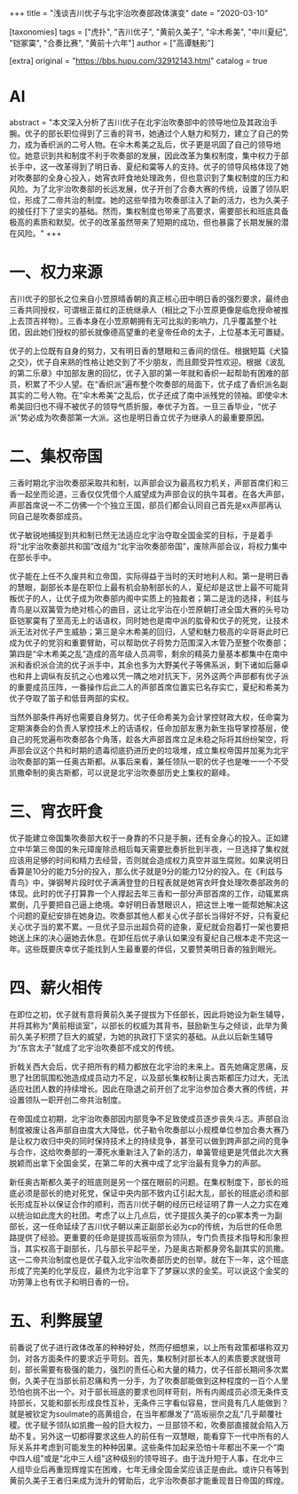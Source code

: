 +++
title = "浅谈吉川优子与北宇治吹奏部政体演变"
date = "2020-03-10"

[taxonomies]
tags = ["虎扑", "吉川优子", "黄前久美子", "伞木希美", "中川夏纪", "铠冢霙", "合奏比赛", "黄前十六年"]
author = ["高谭魅影"]

[extra]
original = "https://bbs.hupu.com/32912143.html"
catalog = true
# AI 
abstract = "本文深入分析了吉川优子在北宇治吹奏部中的领导地位及其政治手腕。优子的部长职位得到了三香的背书，她通过个人魅力和努力，建立了自己的势力，成为香织派的二号人物。在伞木希美之乱后，优子更是巩固了自己的领导地位。她意识到共和制度不利于吹奏部的发展，因此改革为集权制度，集中权力于部长手中，这一改革得到了明日香、夏纪和霙等人的支持。优子的领导风格体现了她对吹奏部的全身心投入，她宵衣旰食地处理政务，但也意识到了集权制度的压力和风险。为了北宇治吹奏部的长远发展，优子开创了合奏大赛的传统，设置了领队职位，形成了二帝共治的制度。她的这些举措为吹奏部注入了新的活力，也为久美子的接任打下了坚实的基础。然而，集权制度也带来了高要求，需要部长和班底具备极高的素质和默契。优子的改革虽然带来了短期的成功，但也暴露了长期发展的潜在风险。"
+++

# 一、权力来源

吉川优子的部长之位来自小笠原晴香朝的真正核心田中明日香的强烈要求，最终由三香共同授权，可谓根正苗红的正统继承人（相比之下小笠原更像是临危授命被推上去顶吉祥物）。三香本身在小笠原朝拥有无可比拟的影响力，几乎覆盖整个社团，因此她们授权的部长就像德高望重的老皇帝任命的太子，上位基本无可置疑。

优子的上位既有自身的努力，又有明日香的慧眼和三香间的信任。根据短篇《犬猿之交》，优子自来熟的性格让她交到了不少朋友，而且颇受异性欢迎。根据《波乱的第二乐章》中加部友惠的回忆，优子入部的第一年就和香织一起帮助有困难的部员，积累了不少人望。在“香织派”遍布整个吹奏部的局面下，优子成了香织派名副其实的二号人物。在“伞木希美”之乱后，优子还成了南中派残党的领袖。即使伞木希美回归也不得不被优子的领导气质折服，奉优子为首。一旦三香毕业，“优子派”势必成为吹奏部第一大派。这也是明日香立优子为继承人的最重要原因。

# 二、集权帝国

三香时期北宇治吹奏部采取共和制，以声部会议为最高权力机关，声部首席们和三香一起坐而论道，三香仅仅凭借个人威望成为声部会议的执牛耳者。在各大声部，声部首席说一不二仿佛一个个独立王国，部员们都会认同自己首先是xx声部再认同自己是吹奏部成员。

优子敏锐地捕捉到共和制已然无法适应北宇治夺取全国金奖的目标，于是着手将“北宇治吹奏部共和国”改组为“北宇治吹奏部帝国”，废除声部会议，将权力集中在部长手中。

优子能在上任不久废共和立帝国，实际得益于当时的天时地利人和。第一是明日香的慧眼，副部长本是在职位上最有机会胁制部长的人，夏纪却是这世上最不可能背叛优子的人，让优子成为吹奏部内阁中实质上的独裁者；第二是泷的选择，利兹与青鸟是以双簧管为绝对核心的曲目，这让北宇治在小笠原朝打进全国大赛的头号功臣铠冢霙有了至高无上的话语权，同时她也是南中派的肱骨和优子的死党，让技术派无法对优子产生威胁；第三是伞木希美的回归，人望和魅力极高的伞哥哥此时已成为优子的党羽和重要臂助，可以帮助优子将势力范围深入木管乃至整个吹奏部；第四是“伞木希美之乱”造成的高年级人员凋零，剩余的精英力量基本都集中在南中派和香织派合流的优子派手中，其余也多为大野美代子等佛系派，剩下诸如后藤卓也和井上调纵有反抗之心也难以凭一隅之地对抗天下，另外这两个声部都有优子派的重要成员压阵，一番操作后此二人的声部首席位置实已名存实亡，夏纪和希美为优子夺取了笛子和低音两部的实权。

当然外部条件再好也需要自身努力。优子任命希美为会计掌控财政大权，任命霙为定期演奏会的负责人掌控技术上的话语权，任命加部友惠为新生指导掌控基层，使自己的死党遍布吹奏部各个角落，趁各大声部首席立足未稳之际将其纷纷架空，将声部会议这个共和时期的遗毒彻底扔进历史的垃圾堆，成立集权帝国并加冕为北宇治吹奏部的第一任奥古斯都。从事后来看，兼任领队一职的优子也是唯一一个不受凯撒牵制的奥古斯都，可以说是北宇治吹奏部历史上集权的巅峰。

# 三、宵衣旰食

优子能建立帝国集吹奏部大权于一身靠的不只是手腕，还有全身心的投入。正如建立中华第三帝国的朱元璋废除丞相后每天需要批奏折批到半夜，一旦选择了集权就应该用足够的时间和精力去经营，否则就会造成权力真空并滋生腐败。如果说明日香算是10分的能力5分的投入，那么优子就是9分的能力12分的投入。在《利兹与青鸟》中，弹钢琴片段时优子满满登登的日程表就是她宵衣旰食处理吹奏部政务的体现。此时的优子打算靠一个人撑起去年三香和一部分声部首席的工作，动辄累病累倒，几乎要把自己逼上绝境。幸好明日香慧眼识人，把这世上唯一能帮她解决这个问题的夏纪安排在她身边。吹奏部其他人都关心优子部长当得好不好，只有夏纪关心优子当的累不累。一旦优子显示出超负荷的迹象，夏纪就会抱着打一架也要把她送上床的决心逼她去休息。在卸任后优子承认如果没有夏纪自己根本走不完这一年。这些既要庆幸优子能找到人生最重要的伴侣，又要赞美明日香的独到眼光。

# 四、薪火相传

在即位之初，优子就有意将黄前久美子提拔为下任部长，因此将她设为新生辅导，并将其称为“黄前相谈室”，以部长的权威为其背书，鼓励新生与之倾谈，此举为黄前久美子积攒了巨大的威望，为她的执政打下坚实的基础。从此以后新生辅导为“东宫太子”就成了北宇治吹奏部不成文的传统。

折戟关西大会后，优子把所有的精力都放在北宇治的未来上。首先她痛定思痛，反思了社团氛围松弛造成成员动力不足，以及部长集权制让奥古斯都压力过大，无法适应社团人数的持续增长。因此在隐退之前开创了北宇治参加合奏大赛的传统，并设置领队一职开创二帝共治制度。

在帝国成立初期，北宇治吹奏部因内部竞争不足致使成员逐步丧失斗志。声部自治制度被废让各声部自由度大大降低，优子勒令吹奏部以小规模单位参加合奏大赛乃是让权力收归中央的同时保持技术上的持续竞争，甚至可以做到跨声部之间的竞争与合作，这给吹奏部的一潭死水重新注入了新的活力，单簧管组更是凭借此次大赛脱颖而出拿下全国金奖，在第二年的大赛中成了北宇治最有竞争力的声部。

新任奥古斯都久美子的班底则是另一个摆在眼前的问题。在集权制度下，部长的班底必须是部长的绝对死党，保证中央内部不致内讧引起大乱，部长的班底必须和部长形成互补以保证合作的顺利，而吉川优子朝的经历已经证明了靠一人之力实在难以统治如此庞大的社团。考虑了以上几点后，优子提拔久美子的cp冢本秀一为副部长，这一任命延续了吉川优子朝以来正副部长必为cp的传统，为后世的任命思路提供了经验。更重要的任命是提拔高坂丽奈为领队，专门负责技术指导和形象担当，其实权高于副部长，几与部长平起平坐，乃是奥古斯都身旁名副其实的凯撒。这一二帝共治制度也是优子载入北宇治吹奏部历史的创举。就在下一年，这个班底形成了完美的化学反应，最终为北宇治拿下了梦寐以求的金奖。可以说这个金奖的功劳簿上也有优子和明日香的一份。

# 五、利弊展望

前番说了优子进行政体改革的种种好处，然而仔细想来，以上所有政策都堪称双刃剑，对各方面条件的要求近乎苛刻。首先，集权制对部长本人的素质要求就很苛刻，部长需要有极强的能力，强烈的责任心和大量的精力，优子任部长期间多次累倒，久美子在当部长前忍痛和秀一分手，为了吹奏部能做到这种程度的一百个人里恐怕也挑不出一个。对于部长班底的要求也同样苛刻，所有内阁成员必须无条件支持部长，又能和部长形成良性互补，无条件三字看似容易，世间竟有几人能做到？就是被钦定为soulmate的高黄组合，在当年都爆发了“高坂丽奈之乱”几乎颠覆社稷。优子赋予领队如凯撒一般的巨大权力，一旦部领不和，吹奏部直接就会陷入万劫不复。另外这一切都得要求这些人的前任有一双慧眼，能看穿下一代中所有的人际关系并考虑到可能发生的种种因果。这些条件加起来恐怕十年都出不来一个“南中四人组”或是“北中三人组”这种级别的领导班子。由于泷升短于人事，在北中三人组毕业后再重现辉煌实在困难，七年无缘全国金奖应该正是由此。或许只有等到黄前久美子王者归来成为泷升的臂助后，北宇治吹奏部才能重现昔日帝国的辉煌。

